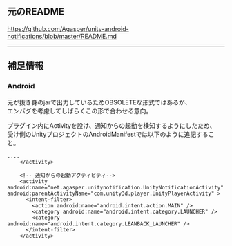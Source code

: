 ## 元のREADME
https://github.com/Agasper/unity-android-notifications/blob/master/README.md

---

## 補足情報
### Android
元が抜き身のjarで出力しているためOBSOLETEな形式ではあるが、  
エンバグを考慮してしばらくこの形で合わせる意向。  

プラグイン内にActivityを設け、通知からの起動を検知するようにしたため、  
受け側のUnityプロジェクトのAndroidManifestでは以下のように追記すること。  

```
....
    </activity>

    <!-- 通知からの起動アクティビティ-->
    <activity android:name="net.agasper.unitynotification.UnityNotificationActivity"  android:parentActivityName="com.unity3d.player.UnityPlayerActivity" >
      <intent-filter>
        <action android:name="android.intent.action.MAIN" />
        <category android:name="android.intent.category.LAUNCHER" />
        <category android:name="android.intent.category.LEANBACK_LAUNCHER" />
      </intent-filter>
    </activity>
```
